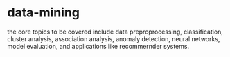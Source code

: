 # data-mining
the core topics to be covered include data preproprocessing, classification, cluster analysis, association analysis, anomaly detection, neural networks, model evaluation, and applications like recommernder systems.
